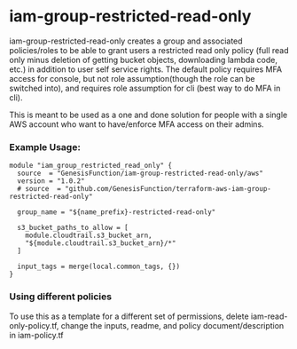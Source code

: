 # iam-group-restricted-read-only
iam-group-restricted-read-only creates a group and associated policies/roles to be able to grant users a restricted read only policy (full read only minus deletion of getting bucket objects, downloading lambda code, etc.) in addition to user self service rights. The default policy requires MFA access for console, but not role assumption(though the role can be switched into), and requires role assumption for cli (best way to do MFA in cli).

This is meant to be used as a one and done solution for people with a single AWS account who want to have/enforce MFA access on their admins.

### Example Usage:
```
module "iam_group_restricted_read_only" {
  source  = "GenesisFunction/iam-group-restricted-read-only/aws"
  version = "1.0.2"
  # source  = "github.com/GenesisFunction/terraform-aws-iam-group-restricted-read-only"

  group_name = "${name_prefix}-restricted-read-only"

  s3_bucket_paths_to_allow = [
    module.cloudtrail.s3_bucket_arn,
    "${module.cloudtrail.s3_bucket_arn}/*"
  ]

  input_tags = merge(local.common_tags, {})
}
```

### Using different policies
To use this as a template for a different set of permissions, delete iam-read-only-policy.tf, change the inputs, readme, and policy document/description in iam-policy.tf

